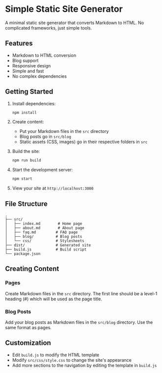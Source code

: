 # Simple Static Site Generator

A minimal static site generator that converts Markdown to HTML. No complicated frameworks, just simple tools.

## Features

- Markdown to HTML conversion
- Blog support
- Responsive design
- Simple and fast
- No complex dependencies

## Getting Started

1. Install dependencies:
   ```bash
   npm install
   ```

2. Create content:
   - Put your Markdown files in the `src` directory
   - Blog posts go in `src/blog`
   - Static assets (CSS, images) go in their respective folders in `src`

3. Build the site:
   ```bash
   npm run build
   ```

4. Start the development server:
   ```bash
   npm start
   ```

5. View your site at `http://localhost:3000`

## File Structure

```
.
├── src/
│   ├── index.md        # Home page
│   ├── about.md        # About page
│   ├── faq.md         # FAQ page
│   ├── blog/          # Blog posts
│   └── css/           # Stylesheets
├── dist/              # Generated site
├── build.js           # Build script
└── package.json
```

## Creating Content

### Pages
Create Markdown files in the `src` directory. The first line should be a level-1 heading (#) which will be used as the page title.

### Blog Posts
Add your blog posts as Markdown files in the `src/blog` directory. Use the same format as pages.

## Customization

- Edit `build.js` to modify the HTML template
- Modify `src/css/style.css` to change the site's appearance
- Add more sections to the navigation by editing the template in `build.js`

